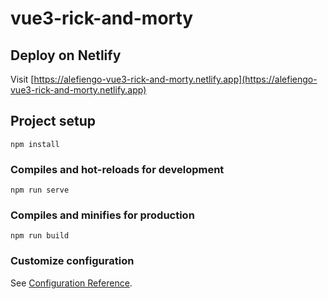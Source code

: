 # vue3-rick-and-morty

## Deploy on Netlify
Visit [https://alefiengo-vue3-rick-and-morty.netlify.app](https://alefiengo-vue3-rick-and-morty.netlify.app)

## Project setup
```
npm install
```

### Compiles and hot-reloads for development
```
npm run serve
```

### Compiles and minifies for production
```
npm run build
```

### Customize configuration
See [Configuration Reference](https://cli.vuejs.org/config/).
